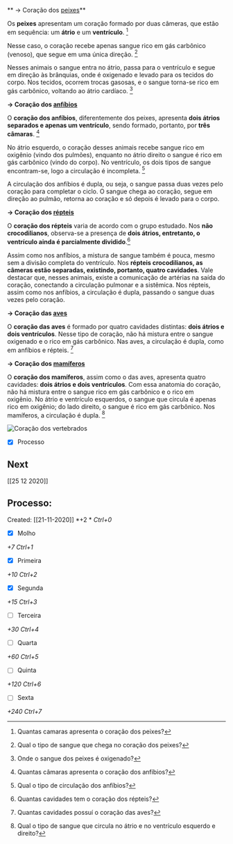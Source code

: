 ** → Coração dos [peixes](https://mundoeducacao.uol.com.br/biologia/peixes.htm)**

Os **peixes** apresentam um coração formado por duas câmeras, que estão em sequência: um **átrio** e um **ventrículo**. [^1]

[^1]: Quantas camaras apresenta o coração dos peixes?

Nesse caso, o coração recebe apenas sangue rico em gás carbônico (venoso), que segue em uma única direção. [^2]

[^2]: Qual o tipo de sangue que chega no coração dos peixes?

Nesses animais o sangue entra no átrio, passa para o ventrículo e segue em direção às brânquias, onde é oxigenado e levado para os tecidos do corpo. Nos tecidos, ocorrem trocas gasosas, e o sangue torna-se rico em gás carbônico, voltando ao átrio cardíaco. [^3]

[^3]: Onde o sangue dos peixes é oxigenado?

**→ Coração dos [anfíbios](https://mundoeducacao.uol.com.br/biologia/anfibios.htm)**

O **coração dos anfíbios**, diferentemente dos peixes, apresenta **dois átrios separados e apenas um ventrículo**, sendo formado, portanto, por **três câmaras**. [^4]

[^4]: Quantas câmaras apresenta o coração dos anfíbios?

No átrio esquerdo, o coração desses animais recebe sangue rico em oxigênio (vindo dos pulmões), enquanto no átrio direito o sangue é rico em gás carbônico (vindo do corpo). No ventrículo, os dois tipos de sangue encontram-se, logo a circulação é incompleta. [^5]

[^5]: Qual o tipo de circulação dos anfíbios?

A circulação dos anfíbios é dupla, ou seja, o sangue passa duas vezes pelo coração para completar o ciclo. O sangue chega ao coração, segue em direção ao pulmão, retorna ao coração e só depois é levado para o corpo.

**→ Coração dos [répteis](https://mundoeducacao.uol.com.br/biologia/os-repteis.htm)**

O **coração dos répteis** varia de acordo com o grupo estudado. Nos **não crocodilianos**, observa-se a presença de **dois átrios, entretanto, o ventrículo ainda é parcialmente dividido**.[^6]

[^6]: Quantas cavidades tem o coração dos répteis?

Assim como nos anfíbios, a mistura de sangue também é pouca, mesmo sem a divisão completa do ventrículo. Nos **répteis crocodilianos, as câmeras estão separadas, existindo, portanto, quatro cavidades**. Vale destacar que, nesses animais, existe a comunicação de artérias na saída do coração, conectando a circulação pulmonar e a sistêmica. Nos répteis, assim como nos anfíbios, a circulação é dupla, passando o sangue duas vezes pelo coração.

**→ Coração das [aves](https://mundoeducacao.uol.com.br/biologia/classe-aves.htm)**

O **coração das aves** é formado por quatro cavidades distintas: **dois átrios e dois ventrículos**. Nesse tipo de coração, não há mistura entre o sangue oxigenado e o rico em gás carbônico. Nas aves, a circulação é dupla, como em anfíbios e répteis. [^7]

[^7]: Quantas cavidades possuí o coração das aves?

**→ Coração dos [mamíferos](https://mundoeducacao.uol.com.br/biologia/classe-mammalia.htm)**

O **coração dos mamíferos**, assim como o das aves, apresenta quatro cavidades: **dois átrios e dois ventrículos**. Com essa anatomia do coração, não há mistura entre o sangue rico em gás carbônico e o rico em oxigênio. No átrio e ventrículo esquerdos, o sangue que circula é apenas rico em oxigênio; do lado direito, o sangue é rico em gás carbônico. Nos mamíferos, a circulação é dupla. [^8]

[^8]: Qual o tipo de sangue que circula no átrio e no ventrículo esquerdo e direito?

![Coração dos vertebrados](https://static.mundoeducacao.uol.com.br/mundoeducacao/conteudo/tipos-coracao(1).jpg "Tipos de coração")


- [x] Processo 

## Next
[[25 12 2020]]
## Processo:
Created: [[21-11-2020]]
*+2 *  *Ctrl+0*
- [x] Molho  

*+7*  *Ctrl+1*

- [x] Primeira 

*+10*  *Ctrl+2*

- [x] Segunda

*+15*  *Ctrl+3*

- [ ] Terceira 

*+30*  *Ctrl+4*

- [ ] Quarta 

*+60*  *Ctrl+5*

- [ ] Quinta 

*+120*  *Ctrl+6*

- [ ] Sexta 

*+240*  *Ctrl+7*
